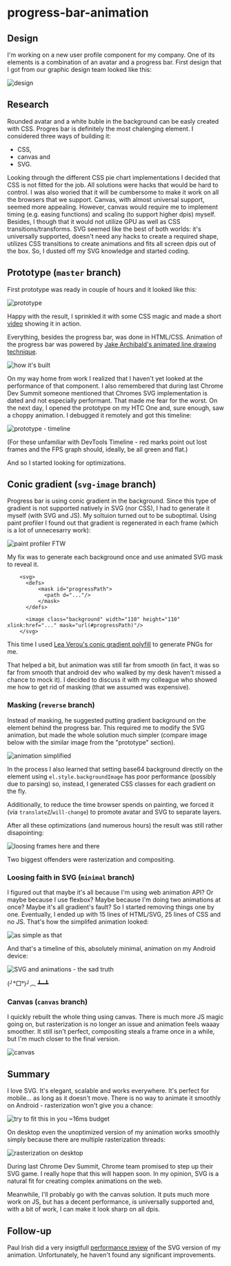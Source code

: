 # progress-bar-animation

## Design
I'm working on a new user profile component for my company. One of its elements is a combination of an avatar and a progress bar. First design that I got from our graphic design team looked like this:

![design](http://i.imgur.com/9HMJrVJ.png)

## Research
Rounded avatar and a white buble in the background can be easly created with CSS. Progres bar is definitely the most chalenging element. I considered three ways of building it:
- CSS,
- canvas and
- SVG.

Looking through the different CSS pie chart implementations I decided that CSS is not fitted for the job. All solutions were hacks that would be hard to control. I was also woried that it will be cumbersome to make it work on all the browsers that we support. Canvas, with almost universal support, seemed more appealing. However, canvas would require me to implement timing (e.g. easing functions) and scaling (to support higher dpis) myself. Besides, I though that it would not utilize GPU as well as CSS transitions/transforms. SVG seemed like the best of both worlds: it's universally supported, doesn't need any hacks to create a required shape, utilizes CSS transitions to create animations and fits all screen dpis out of the box. So, I dusted off my SVG knowledge and started coding.

## Prototype (`master` branch)
First prototype was ready in couple of hours and it looked like this:

![prototype](http://i.imgur.com/IwMzrfm.png)

Happy with the result, I sprinkled it with some CSS magic and made a short [video](https://www.youtube.com/watch?v=CJpnURd2xw8) showing it in action.

Everything, besides the progress bar, was done in HTML/CSS. Animation of the progress bar was powered by [Jake Archibald's animated line drawing technique](https://jakearchibald.com/2013/animated-line-drawing-svg/).

![how it's built](http://i.imgur.com/Zh3IW5v.png)

On my way home from work I realized that I haven't yet looked at the performance of that component. I also remembered that during last Chrome Dev Summit someone mentioned that Chromes SVG implementation is dated and not especially performant. That made me fear for the worst. On the next day, I opened the prototype on my HTC One and, sure enough, saw a choppy animation. I debugged it remotely and got this timeline:

![prototype - timeline](http://i.imgur.com/xsuGfvD.png)

(For these unfamiliar with DevTools Timeline - red marks point out lost frames and the FPS graph should, ideally, be all green and flat.)

And so I started looking for optimizations.

## Conic gradient (`svg-image` branch)

Progress bar is using conic gradient in the background. Since this type of gradient is not supported natively in SVG (nor CSS), I had to generate it myself (with SVG and JS). My soltuion turned out to be suboptimal. Using paint profiler I found out that gradient is regenerated in each frame (which is a lot of unnecesarry work):

![paint profiler FTW](http://i.imgur.com/QJlJ3hu.png)

My fix was to generate each background once and use animated SVG mask to reveal it.

```
    <svg>
      <defs>
          <mask id="progressPath">
            <path d="..."/>
          </mask>
      </defs>

      <image class="background" width="110" height="110" xlink:href="..." mask="url(#progressPath)"/>
    </svg>
```

This time I used [Lea Verou's conic gradient polyfill](https://leaverou.github.io/conic-gradient/) to generate PNGs for me.

That helped a bit, but animation was still far from smooth (in fact, it was so far from smooth that android dev who walked by my desk haven't missed a chance to mock it). I decided to discuss it with my colleague who showed me how to get rid of masking (that we assumed was expensive).

### Masking (`reverse` branch)

Instead of masking, he suggested putting gradient background on the element behind the progress bar. This required me to modify the SVG animation, but made the whole solution much simpler (compare image below with the similar image from the "prototype" section).

![animation simplified](http://i.imgur.com/N0q0UcH.png)

In the process I also learned that setting base64 background directly on the element using `el.style.backgroundImage` has poor performance (possibly due to parsing) so, instead, I generated CSS classes for each gradient on the fly.

Additionally, to reduce the time browser spends on painting, we forced it (via `translateZ`/`will-change`) to promote avatar and SVG to separate layers.

After all these optimizations (and numerous hours) the result was still rather disapointing:

![loosing frames here and there](http://i.imgur.com/oZEedwu.png)

Two biggest offenders were rasterization and compositing.

### Loosing faith in SVG (`minimal` branch)

I figured out that maybe it's all because I'm using web animation API? Or maybe because I use flexbox? Maybe because I'm doing two animations at once? Maybe it's all gradient's fault? So I started removing things one by one. Eventually, I ended up with 15 lines of HTML/SVG, 25 lines of CSS and no JS. That's how the simplifed animation looked:

![as simple as that](http://i.imgur.com/6ZPAKGZ.png)

And that's a timeline of this, absolutely minimal, animation on my Android device:

![SVG and animations - the sad truth](http://i.imgur.com/6ABX4Ij.png)

(╯°□°)╯︵ ┻━┻

### Canvas (`canvas` branch)

I quickly rebuilt the whole thing using canvas. There is much more JS magic going on, but rasterization is no longer an issue and animation feels waaay smoother. It still isn't perfect, compositing steals a frame once in a while, but I'm much closer to the final version.

![canvas](http://i.imgur.com/c8IClLc.png)

## Summary

I love SVG. It's elegant, scalable and works everywhere. It's perfect for mobile... as long as it doesn't move. There is no way to animate it smoothly on Android - rasterization won't give you a chance:

![try to fit this in you ~16ms budget](http://i.imgur.com/EfeuTsw.png)

On desktop even the unoptimized version of my animation works smoothly simply because there are multiple rasterization threads:

![rasterization on desktop](http://i.imgur.com/quzQjiC.png)

During last Chrome Dev Summit, Chrome team promised to step up their SVG game. I really hope that this will happen soon. In my opinion, SVG is a natural fit for creating complex animations on the web.

Meanwhile, I'll probably go with the canvas solution. It puts much more work on JS, but has a decent performance, is universally supported and, with a bit of work, I can make it look sharp on all dpis.

## Follow-up

Paul Irish did a very insigtfull [performance review](https://github.com/kdzwinel/progress-bar-animation/issues/1) of the SVG version of my animation. Unfortunately, he haven't found any significant improvements.
